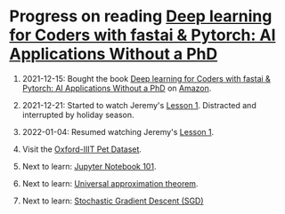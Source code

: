 # Progress on reading [Deep learning for Coders with fastai & Pytorch: AI Applications Without a PhD](https://github.com/fastai/fastbook)

1. 2021-12-15: Bought the book [Deep learning for Coders with fastai & Pytorch: AI Applications Without a PhD](https://github.com/fastai/fastbook) on [Amazon](https://www.amazon.co.uk/Deep-Learning-Coders-fastai-PyTorch/dp/1492045527/). 
 
2. 2021-12-21: Started to watch Jeremy's [Lesson 1](https://course.fast.ai/videos/?lesson=1). Distracted and interrupted by holiday season.

3. 2022-01-04: Resumed watching Jeremy's [Lesson 1](https://course.fast.ai/videos/?lesson=1). 

4. Visit the [Oxford-IIIT Pet Dataset](https://www.robots.ox.ac.uk/~vgg/data/pets/).



5. Next to learn: [Jupyter Notebook 101](https://colab.research.google.com/github/fastai/fastbook/blob/master/app_jupyter.ipynb). 

6. Next to learn: [Universal approximation theorem](https://en.wikipedia.org/wiki/Universal_approximation_theorem). 

7. Next to learn: [Stochastic Gradient Descent (SGD)](https://scikit-learn.org/stable/modules/sgd.html)
